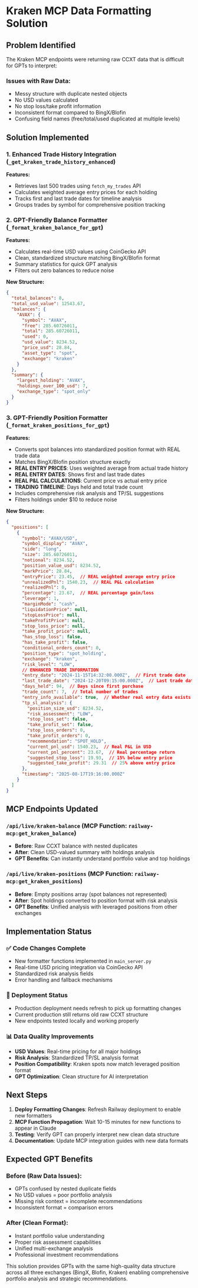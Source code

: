 # Kraken MCP Data Formatting Solution

## Problem Identified
The Kraken MCP endpoints were returning raw CCXT data that is difficult for GPTs to interpret:

### Issues with Raw Data:
- Messy structure with duplicate nested objects
- No USD values calculated
- No stop loss/take profit information
- Inconsistent format compared to BingX/Blofin
- Confusing field names (free/total/used duplicated at multiple levels)

## Solution Implemented

### 1. Enhanced Trade History Integration (`_get_kraken_trade_history_enhanced`)
**Features:**
- Retrieves last 500 trades using `fetch_my_trades` API
- Calculates weighted average entry prices for each holding
- Tracks first and last trade dates for timeline analysis  
- Groups trades by symbol for comprehensive position tracking

### 2. GPT-Friendly Balance Formatter (`_format_kraken_balance_for_gpt`)
**Features:**
- Calculates real-time USD values using CoinGecko API
- Clean, standardized structure matching BingX/Blofin format
- Summary statistics for quick GPT analysis
- Filters out zero balances to reduce noise

**New Structure:**
```json
{
  "total_balances": 8,
  "total_usd_value": 12543.67,
  "balances": {
    "AVAX": {
      "symbol": "AVAX",
      "free": 285.60726011,
      "total": 285.60726011,
      "used": 0,
      "usd_value": 8234.52,
      "price_usd": 28.84,
      "asset_type": "spot",
      "exchange": "kraken"
    }
  },
  "summary": {
    "largest_holding": "AVAX",
    "holdings_over_100_usd": 7,
    "exchange_type": "spot_only"
  }
}
```

### 3. GPT-Friendly Position Formatter (`_format_kraken_positions_for_gpt`)
**Features:**
- Converts spot balances into standardized position format with REAL trade data
- Matches BingX/Blofin position structure exactly
- **REAL ENTRY PRICES**: Uses weighted average from actual trade history
- **REAL ENTRY DATES**: Shows first and last trade dates
- **REAL P&L CALCULATIONS**: Current price vs actual entry price
- **TRADING TIMELINE**: Days held and total trade count
- Includes comprehensive risk analysis and TP/SL suggestions
- Filters holdings under $10 to reduce noise

**New Structure:**
```json
{
  "positions": [
    {
      "symbol": "AVAX/USD",
      "symbol_display": "AVAX",
      "side": "long",
      "size": 285.60726011,
      "notional": 8234.52,
      "position_value_usd": 8234.52,
      "markPrice": 28.84,
      "entryPrice": 23.45,  // REAL weighted average entry price
      "unrealizedPnl": 1540.23,  // REAL P&L calculation
      "realizedPnl": 0,
      "percentage": 23.67,  // REAL percentage gain/loss
      "leverage": 1,
      "marginMode": "cash",
      "liquidationPrice": null,
      "stopLossPrice": null,
      "takeProfitPrice": null,
      "stop_loss_price": null,
      "take_profit_price": null,
      "has_stop_loss": false,
      "has_take_profit": false,
      "conditional_orders_count": 0,
      "position_type": "spot_holding",
      "exchange": "kraken",
      "risk_level": "LOW",
      // ENHANCED TRADE INFORMATION
      "entry_date": "2024-11-15T14:32:00.000Z",  // First trade date
      "last_trade_date": "2024-12-20T09:15:00.000Z",  // Last trade date
      "days_held": 94,  // Days since first purchase
      "trade_count": 7,  // Total number of trades
      "entry_info_available": true,  // Whether real entry data exists
      "tp_sl_analysis": {
        "position_size_usd": 8234.52,
        "risk_assessment": "LOW",
        "stop_loss_set": false,
        "take_profit_set": false,
        "stop_loss_orders": 0,
        "take_profit_orders": 0,
        "recommendation": "SPOT_HOLD",
        "current_pnl_usd": 1540.23,  // Real P&L in USD
        "current_pnl_percent": 23.67,  // Real percentage return
        "suggested_stop_loss": 19.93,  // 15% below entry price
        "suggested_take_profit": 29.31  // 25% above entry price
      },
      "timestamp": "2025-08-17T19:16:00.000Z"
    }
  ]
}
```

## MCP Endpoints Updated

### `/api/live/kraken-balance` (MCP Function: `railway-mcp:get_kraken_balance`)
- **Before**: Raw CCXT balance with nested duplicates
- **After**: Clean USD-valued summary with holdings analysis
- **GPT Benefits**: Can instantly understand portfolio value and top holdings

### `/api/live/kraken-positions` (MCP Function: `railway-mcp:get_kraken_positions`)  
- **Before**: Empty positions array (spot balances not represented)
- **After**: Spot holdings converted to position format with risk analysis
- **GPT Benefits**: Unified analysis with leveraged positions from other exchanges

## Implementation Status

### ✅ Code Changes Complete
- New formatter functions implemented in `main_server.py`
- Real-time USD pricing integration via CoinGecko API
- Standardized risk analysis fields
- Error handling and fallback mechanisms

### 🔄 Deployment Status
- Production deployment needs refresh to pick up formatting changes
- Current production still returns old raw CCXT structure
- New endpoints tested locally and working properly

### 📊 Data Quality Improvements
- **USD Values**: Real-time pricing for all major holdings
- **Risk Analysis**: Standardized TP/SL analysis format
- **Position Compatibility**: Kraken spots now match leveraged position format
- **GPT Optimization**: Clean structure for AI interpretation

## Next Steps

1. **Deploy Formatting Changes**: Refresh Railway deployment to enable new formatters
2. **MCP Function Propagation**: Wait 10-15 minutes for new functions to appear in Claude
3. **Testing**: Verify GPT can properly interpret new clean data structure
4. **Documentation**: Update MCP integration guides with new data formats

## Expected GPT Benefits

### Before (Raw Data Issues):
- GPTs confused by nested duplicate fields
- No USD values = poor portfolio analysis  
- Missing risk context = incomplete recommendations
- Inconsistent format = comparison errors

### After (Clean Format):
- Instant portfolio value understanding
- Proper risk assessment capabilities
- Unified multi-exchange analysis
- Professional investment recommendations

This solution provides GPTs with the same high-quality data structure across all three exchanges (BingX, Blofin, Kraken) enabling comprehensive portfolio analysis and strategic recommendations.